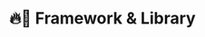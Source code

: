 ---
title: "🔥🤗 Framework & Library"
permalink: /cs-ai/framework-library/
layout: category
author_profile: false
taxonomy: Framework & Library
---